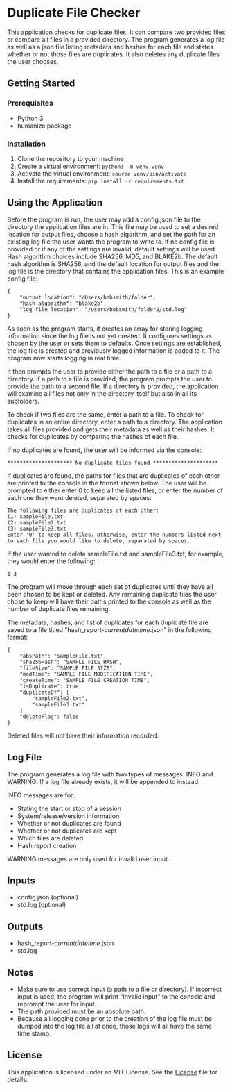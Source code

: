 # Duplicate File Checker

This application checks for duplicate files. It can compare two provided files or compare all files in a provided directory. The program generates a log file as well as a json file listing metadata and hashes for each file and states whether or not those files are duplicates. It also deletes any duplicate files the user chooses.

## Getting Started
### Prerequisites

- Python 3
- humanize package

### Installation

1. Clone the repository to your machine
2. Create a virtual environment: `python3 -m venv venv`
3. Activate the virtual environment: `source venv/bin/activate`
4. Install the requirements: `pip install -r requirements.txt`


## Using the Application

Before the program is run, the user may add a config.json file to the directory the application files are in. This file may be used to set a desired location for output files, choose a hash algorithm, and set the path for an existing log file the user wants the program to write to. If no config file is provided or if any of the settings are invalid, default settings will be used. Hash algorithm choices include SHA256, MD5, and BLAKE2b. The default hash algorithm is SHA256, and the default location for output files and the log file is the directory that contains the application files. This is an example config file:

```
{
    "output location": "/Users/bobsmith/folder",
    "hash algorithm": "blake2b",
    "log file location": "/Users/bobsmith/folder2/std.log"
}
```

As soon as the program starts, it creates an array for storing logging information since the log file is not yet created. It configures settings as chosen by the user or sets them to defaults. Once settings are established, the log file is created and previously logged information is added to it. The program now starts logging in real time.

It then prompts the user to provide either the path to a file or a path to a directory. If a path to a file is provided, the program prompts the user to provide the path to a second file. If a directory is provided, the application will examine all files not only in the directory itself but also in all its subfolders.

To check if two files are the same, enter a path to a file. To check for duplicates in an entire directory, enter a path to a directory. The application takes all files provided and gets their metadata as well as their hashes. It checks for duplicates by comparing the hashes of each file. 

If no duplicates are found, the user will be informed via the console:

`********************* No duplicate files found *********************`

If duplicates are found, the paths for files that are duplicates of each other are printed to the console in the format shown below. The user will be prompted to either enter 0 to keep all the listed files, or enter the number of each one they want deleted, separated by spaces:

```
The following files are duplicates of each other: 
(1) sampleFile.txt
(2) sampleFile2.txt
(3) sampleFile3.txt
Enter '0' to keep all files. Otherwise, enter the numbers listed next to each file you would like to delete, separated by spaces.
```

If the user wanted to delete sampleFile.txt and sampleFile3.txt, for example, they would enter the following:
```
1 3
```

The program will move through each set of duplicates until they have all been chosen to be kept or deleted. Any remaining duplicate files the user chose to keep will have their paths printed to the console as well as the number of duplicate files remaining. 

The metadata, hashes, and list of duplicates for each duplicate file are saved to a file titled "hash_report-*currentdatetime*.json" in the following format:

```
{
    "absPath": "sampleFile.txt",
    "sha256Hash": "SAMPLE FILE HASH",
    "fileSize": "SAMPLE FILE SIZE",
    "modTime": "SAMPLE FILE MODIFICATION TIME",
    "createTime": "SAMPLE FILE CREATION TIME",
    "isDuplicate": true,
    "duplicateOf": [
        "sampleFile2.txt",
        "sampleFile3.txt"
    ]
    "deleteFlag": false
}
```
Deleted files will not have their information recorded.

## Log File

The program generates a log file with two types of messages: INFO and WARNING. If a log file already exists, it will be appended to instead. 

INFO messages are for:
- Stating the start or stop of a session
- System/release/version information
- Whether or not duplicates are found
- Whether or not duplicates are kept
- Which files are deleted
- Hash report creation

WARNING messages are only used for invalid user input.


## Inputs

- config.json (optional)
- std.log (optional)


## Outputs

- hash_report-*currentdatetime*.json
- std.log

## Notes

- Make sure to use correct input (a path to a file or directory). If incorrect input is used, the program will print "Invalid input" to the console and reprompt the user for input.
- The path provided must be an absolute path.
- Because all logging done prior to the creation of the log file must be dumped into the log file all at once, those logs will all have the same time stamp.

## License

This application is licensed under an MIT License. See the [License](https://github.com/ssailor96/duplicate-file-checker/blob/main/LICENSE) file for details.